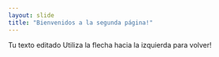 ```yaml
---
layout: slide
title: "Bienvenidos a la segunda página!"
---
```

Tu texto editado
Utiliza la flecha hacia la izquierda para volver!
